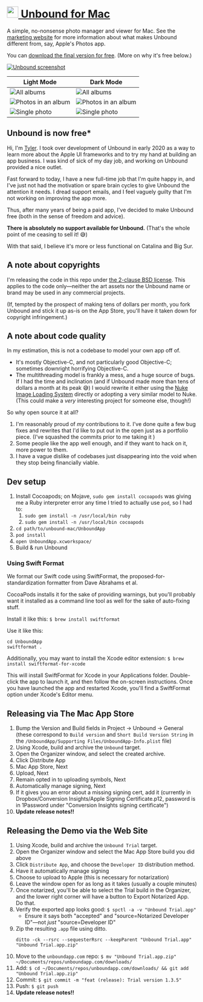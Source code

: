 # [<img src="https://www.unboundapp.com/images/unbound-for-mac-icon-512.png" width="30" height="30"> Unbound for Mac](https://unboundapp.com/)

A simple, no-nonsense photo manager and viewer for Mac. See the [marketing website](https://unboundapp.com/) for more information about what makes Unbound different from, say, Apple's Photos app.

You can [download the final version for free](https://www.unboundapp.com/downloads/Unbound.app.zip). (More on why it's free below.)

[![Unbound screenshot](https://www.unboundapp.com/images/screenshots/single-album-transition-light@2x.png)](https://unboundapp.com/)

| Light Mode | Dark Mode |
|------------|-----------|
| ![All albums](https://www.unboundapp.com/images/screenshots/albums-overview-light@2x.png) | ![All albums](https://www.unboundapp.com/images/screenshots/albums-overview-dark@2x.png) |
| ![Photos in an album](https://www.unboundapp.com/images/screenshots/album-photos-light@2x.png) | ![Photos in an album](https://www.unboundapp.com/images/screenshots/album-photos-dark@2x.png) |
| ![Single photo](https://www.unboundapp.com/images/screenshots/single-photo-light@2x.png) | ![Single photo](https://www.unboundapp.com/images/screenshots/single-photo-dark@2x.png) |

## Unbound is now free*

Hi, I'm [Tyler](https://tylerayoung.com). I took over development of Unbound in early 2020 as a way to learn more about the Apple UI frameworks and to try my hand at building an app business. I was kind of sick of my day job, and working on Unbound provided a nice outlet.

Fast forward to today, I have a new full-time job that I'm quite happy in, and I've just not had the motivation or spare brain cycles to give Unbound the attention it needs. I dread support emails, and I feel vaguely guilty that I'm not working on improving the app more.

Thus, after many years of being a paid app, I've decided to make Unbound free (both in the sense of freedom and advice).

**There is absolutely no support available for Unbound.** (That's the whole point of me ceasing to sell it! 😅)

With that said, I believe it's more or less functional on Catalina and Big Sur.

## A note about copyrights

I'm releasing the code in this repo under [the 2-clause BSD license](https://opensource.org/licenses/BSD-2-Clause). This applies to the code only—neither the art assets nor the Unbound name or brand may be used in any commercial projects.

(If, tempted by the prospect of making tens of dollars per month, you fork Unbound and stick it up as-is on the App Store, you'll have it taken down for copyright infringement.)

## A note about code quality

In my estimation, this is not a codebase to model your own app off of.

- It's mostly Objective-C, and not particularly good Objective-C; sometimes downright horrifying Objective-C.
- The multithreading model is frankly a mess, and a huge source of bugs. If I had the time and inclination (and if Unbound made more than tens of dollars a month at its peak 😅) I would rewrite it either using the [Nuke Image Loading System](https://github.com/kean/Nuke) directly or adopting a very similar model to Nuke. (This could make a _very_ interesting project for someone else, though!)

So why open source it at all?

1. I'm reasonably proud of _my_ contributions to it. I've done quite a few bug fixes and rewrites that I'd like to put out in the open just as a portfolio piece. (I've squashed the commits prior to me taking it )
2. Some people like the app well enough, and if they want to hack on it, more power to them.
3. I have a vague dislike of codebases just disappearing into the void when they stop being financially viable.

## Dev setup

1. Install Cocoapods; on Mojave, `sudo gem install cocoapods` was giving me a Ruby interpreter error any time I tried to actually use `pod`, so I had to:
    1. `sudo gem install -n /usr/local/bin ruby`
    2. `sudo gem install -n /usr/local/bin cocoapods`
2. `cd path/to/unbound-mac/UnboundApp`
3. `pod install`
4. `open UnboundApp.xcworkspace/`
5. Build & run Unbound

### Using Swift Format

We format our Swift code using SwiftFormat, the proposed-for-standardization formatter from Dave Abrahams et al.

CocoaPods installs it for the sake of providing warnings, but you'll probably want it installed as a command line tool as well for the sake of auto-fixing stuff.

Install it like this: `$ brew install swiftformat`

Use it like this:

    cd UnboundApp
    swiftformat .

Additionally, you may want to install the Xcode editor extension: `$ brew install swiftformat-for-xcode`

This will install SwiftFormat for Xcode in your Applications folder. Double-click the app to launch it, and then follow the on-screen instructions. Once you have launched the app and restarted Xcode, you'll find a SwiftFormat option under Xcode's Editor menu.
 

## Releasing via The Mac App Store
1. Bump the Version and Build fields in Project -> Unbound -> General (these correspond to `Build version` and `Short Build Version String` in the `/UnboundApp/Supporting Files/UnboundApp-Info.plist` file)
1. Using Xcode, build and archive the `Unbound` target.
1. Open the Organizer window, and select the created archive.
1. Click Distribute App
1. Mac App Store, Next
1. Upload, Next
1. Remain opted in to uploading symbols, Next
1. Automatically manage signing, Next
1. If it gives you an error about a missing signing cert, add it (currently in Dropbox/Conversion Insights/Apple Signing Certificate.p12, password is in 1Password under "Conversion Insights signing certificate")
1. **Update release notes!!**

## Releasing the Demo via the Web Site

1. Using Xcode, build and archive the `Unbound Trial` target.
1. Open the Organizer window and select the Mac App Store build you did above
1. Click `Distribute App`, and choose the `Developer ID` distribution method.
1. Have it automatically manage signing
1. Choose to upload to Apple (this is necessary for notarization)
1. Leave the window open for as long as it takes (usually a couple minutes)
1. Once notarized, you'll be able to select the Trial build in the Organizer, and the lower right corner will have a button to Export Notarized App. Do that.
1. Verify the exported app looks good: `$ spctl -a -v "Unbound Trial.app"`
    - Ensure it says both "accepted" and "source=Notarized Developer ID"—not *just* "source=Developer ID"
1. Zip the resulting `.app` file using ditto.
    ```
    ditto -ck --rsrc --sequesterRsrc --keepParent "Unbound Trial.app" "Unbound Trial.app.zip"
    ```
1. Move to the `unboundapp.com` repo: `$ mv "Unbound Trial.app.zip" ~/Documents/repos/unboundapp.com/downloads/`
1. Add: `$ cd ~/Documents/repos/unboundapp.com/downloads/ && git add "Unbound Trial.app.zip"`
1. Commit: `$ git commit -m "feat (release): Trial version 1.3.5"`
1. Push: `$ git push`
1. **Update release notes!!**
